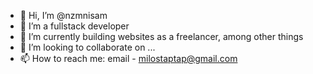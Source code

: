 - 👋 Hi, I’m @nzmnisam
- 👀 I’m a fullstack developer
- 🌱 I’m currently building websites as a freelancer, among other things
- 💞️ I’m looking to collaborate on ...
- 📫 How to reach me: email - milostaptap@gmail.com

<!---
nzmnisam/nzmnisam is a ✨ special ✨ repository because its `README.md` (this file) appears on your GitHub profile.
You can click the Preview link to take a look at your changes.
--->
